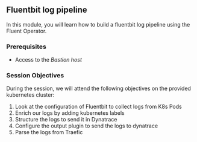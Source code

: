 ## Fluentbit log pipeline

In this module, you will learn how to build a fluentbit log pipeline using the Fluent Operator.


### Prerequisites

- Access to the _Bastion host_

### Session Objectives
During the session, we will attend the following objectives on the provided kubernetes cluster:
1. Look at the configuration of Fluentbit to collect logs from K8s Pods
1. Enrich our logs by adding kubernetes labels
1. Structure the logs to send it in Dynatrace
1. Configure the output plugin to send the logs to dynatrace
1. Parse the logs from Traefic

